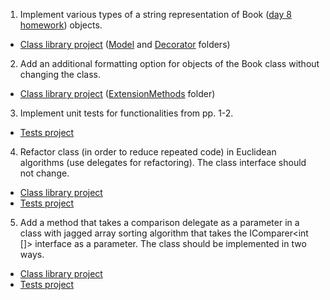 1. Implement various types of a string representation of Book ([day 8 homework](../NET.A.2019.Khotsin.08/BookListService.Library/Model)) objects.
- [Class library project](BookTasks) ([Model](BookTasks/Model) and [Decorator](BookTasks/Decorator) folders)
2. Add an additional formatting option for objects of the Book class without changing the class.
- [Class library project](BookTasks) ([ExtensionMethods](BookTasks/ExtensionMethods) folder)
3. Implement unit tests for functionalities from pp. 1-2.
- [Tests project](BookTasks.Tests)
4. Refactor class (in order to reduce repeated code) in Euclidean algorithms (use delegates for refactoring). The class interface should not change.
- [Class library project](EuclidsAlgorithm)
- [Tests project](EuclidsAlgorithm.Tests)
5. Add a method that takes a comparison delegate as a parameter in a class with jagged array sorting algorithm that takes the IComparer<int []> interface as a parameter. The class should be implemented in two ways.
- [Class library project](JaggedArraySortRefactoring)
- [Tests project](JaggedArraySortRefactoring.Tests)
